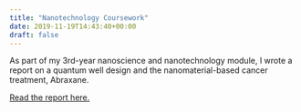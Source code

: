 ```yaml
---
title: "Nanotechnology Coursework"
date: 2019-11-19T14:43:40+00:00
draft: false
---
```


As part of my 3rd-year nanoscience and nanotechnology module, I wrote a report on a quantum well design and the nanomaterial-based cancer treatment, Abraxane.

[Read the report here.](nanotech-coursework.pdf)